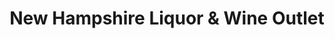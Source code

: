 ---
title: "New Hampshire Liquor & Wine Outlet"
url: /meredith/new-hampshire-liquor-und-wine-outlet/
shop: Spirituosen
---